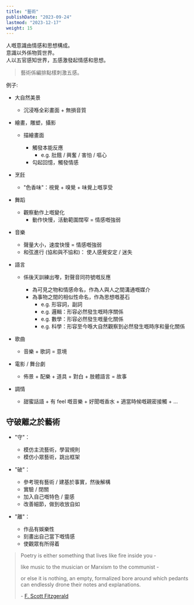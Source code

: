 ```yaml
---
title: "藝術"
publishDate: "2023-09-24"
lastmod: "2023-12-17"
weight: 15
---
```


人嘅意識由情感和思想構成。<br/>
意識以外係物質世界。<br/>
人以五官感知世界，五感激發起情感和思想。<br/>

> 藝術係編排點樣刺激五感。

例子:

- 大自然美景

  - 沉浸喺全彩畫面 + 無損音質

- 繪畫，雕塑，攝影

  - 描繪畫面

    - 觸發本能反應
      - e.g. 肚餓 / 興奮 / 害怕 / 嘔心
    - 勾起回憶，觸發情感

- 烹飪

  - "色香味"：視覺 + 嗅覺 + 味覺上嘅享受

- 舞蹈

  - 觀察動作上嘅變化
    - 動作快慢，活動範圍闊窄 = 情感嘅強弱

- 音樂

  - 聲量大小，速度快慢 = 情感嘅強弱
  - 和弦進行 (協和與不協和)： 使人感覺安定 / 迷失

- 語言

  - 係後天訓練出嚟，對聲音同符號嘅反應

    - 為可見之物和情感命名，作為人與人之間溝通嘅媒介
    - 為事物之間的相似性命名，作為思想嘅基石
      - e.g. 形容詞，副詞
      - e.g. 邏輯：形容必然發生嘅時序關係
      - e.g. 數學：形容必然發生嘅量化關係
      - e.g. 科學：形容至今喺大自然觀察到必然發生嘅時序和量化關係

- 歌曲

  - 音樂 + 歌詞 = 意境

- 電影 / 舞台劇

  - 佈景 + 配樂 + 道具 + 對白 + 肢體語言 = 故事

- 調情

  - 甜蜜話語 + 有 feel 嘅音樂 + 好聞嘅香水 + 適當時候嘅親密接觸 + ...

## 守破離之於藝術

- "守"：

  - 模仿主流藝術，學習規則
  - 模仿小眾藝術，跳出框架

- "破"：

  - 參考現有藝術 / 建基於事實，然後解構
  - 實驗 / 閉關
  - 加入自己嘅特色 / 靈感
  - 改善細節，做到收放自如

- "離"：

  - 作品有娛樂性
  - 刻畫出自己當下嘅情感
  - 使觀眾有所得着

> Poetry is either something that lives like fire inside you -
>
> like music to the musician or Marxism to the communist -
>
> or else it is nothing, an empty, formalized bore around which pedants can
> endlessly drone their notes and explanations.
>
> \- [F. Scott Fitzgerald](https://www.goodreads.com/quotes/9250256-poetry-is-either-something-that-lives-like-fire-inside-you)
